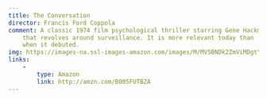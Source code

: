 ```yaml
---
title: The Conversation
director: Francis Ford Coppola
comment: A classic 1974 film psychological thriller starring Gene Hackman
    that revolves around surveillance. It is more relevant today than
    when it debuted.
img: https://images-na.ssl-images-amazon.com/images/M/MV5BNDk2ZmViMDgtYjU2YS00OTJiLTg3YmYtYmY2MTY2NTliZThkXkEyXkFqcGdeQXVyNjUwNzk3NDc@._V1_UX182_CR0,0,182,268_AL_.jpg
links:
    -
        type: Amazon
        link: http://amzn.com/B005FUTBZA
---
```

